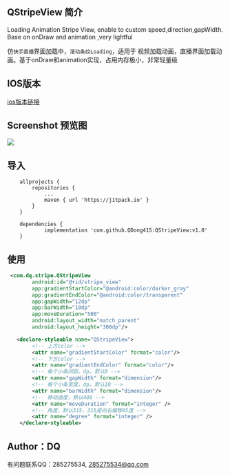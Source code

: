 ## QStripeView 简介

Loading Animation Stripe View, enable to custom speed,direction,gapWidth. Base on onDraw and animation ,very lightful

仿`快手直播`界面加载中，`滚动条纹Loading`，适用于 视频加载动画，直播界面加载动画。基于onDraw和animation实现，占用内存极小，非常轻量级

## IOS版本
[ios版本链接](https://github.com/QDong415/StripeAnimationLayer)

## Screenshot 预览图

![](https://upload-images.jianshu.io/upload_images/26002059-b17dc9ac39fc2617.gif?imageMogr2/auto-orient/strip|imageView2/2/w/270/format/webp)

## 导入
```
	allprojects {
		repositories {
			...
			maven { url 'https://jitpack.io' }
		}
	}

	dependencies {
	        implementation 'com.github.QDong415:QStripeView:v1.0'
	}
```

## 使用
```xml
 <com.dq.stripe.QStripeView
        android:id="@+id/stripe_view"
        app:gradientStartColor="@android:color/darker_gray"
        app:gradientEndColor="@android:color/transparent"
        app:gapWidth="12dp"
        app:barWidth="10dp"
        app:moveDuration="500"
        android:layout_width="match_parent"
        android:layout_height="300dp"/>
```

```xml
   <declare-styleable name="QStripeView">
        <!-- 上方color -->
        <attr name="gradientStartColor" format="color"/>
        <!-- 下方color -->
        <attr name="gradientEndColor" format="color"/>
        <!-- 每个小条间距，dp，默认8 -->
        <attr name="gapWidth" format="dimension"/>
        <!-- 每个小条宽度，dp，默认10 -->
        <attr name="barWidth" format="dimension"/>
        <!-- 移动速度，默认400 -->
        <attr name="moveDuration" format="integer" />
        <!-- 角度，默认315，315是向右偏移45度 -->
        <attr name="degree" format="integer" />
    </declare-styleable>
```

## Author：DQ

有问题联系QQ：285275534, 285275534@qq.com